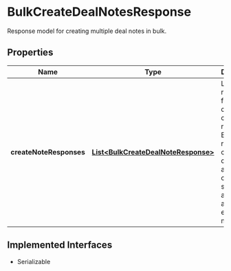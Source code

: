 

# BulkCreateDealNotesResponse

Response model for creating multiple deal notes in bulk.

## Properties

| Name | Type | Description | Notes |
|------------ | ------------- | ------------- | -------------|
|**createNoteResponses** | [**List&lt;BulkCreateDealNoteResponse&gt;**](BulkCreateDealNoteResponse.md) | List of responses for each deal note creation request. Each response contains details about the creation status and any associated error messages. |  [optional] |


## Implemented Interfaces

* Serializable

